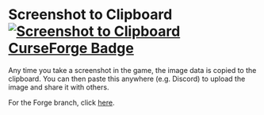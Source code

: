 # Screenshot to Clipboard [![Screenshot to Clipboard CurseForge Badge](http://cf.way2muchnoise.eu/full_screenshot-to-clipboard-fabric_screenshots%20copied.svg)](https://www.curseforge.com/minecraft/mc-mods/screenshot-to-clipboard-fabric)

Any time you take a screenshot in the game, the image data is copied to the clipboard. You can then paste this anywhere (e.g. Discord) to upload the image and share it with others.

For the Forge branch, click [here](https://github.com/comp500/ScreenshotToClipboard/tree/1.14).
